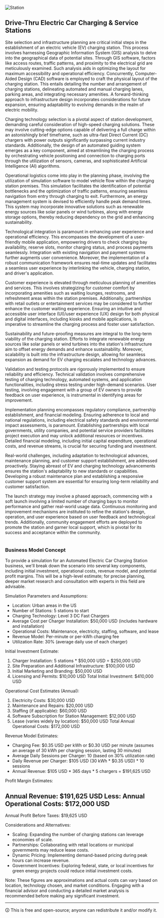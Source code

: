 ![Station](https://github.com/sourceduty/EV_Charging/assets/123030236/4fbed9bb-6fe7-49f5-ab4c-9205fc0c9d38)

## Drive-Thru Electric Car Charging & Service Stations

Site selection and infrastructure planning are critical initial steps in the establishment of an electric vehicle (EV) charging station. This process involves harnessing Geographic Information System (GIS) analysis to delve into the geographical data of potential sites. Through GIS software, factors like access routes, traffic patterns, and proximity to the electrical grid are meticulously examined. Such analysis aids in optimizing the layout for maximum accessibility and operational efficiency. Concurrently, Computer-Aided Design (CAD) software is employed to craft the physical layout of the charging station. This entails detailing the number and arrangement of charging stations, delineating automated and manual charging lanes, parking areas, and integrating necessary amenities. A forward-thinking approach to infrastructure design incorporates considerations for future expansion, ensuring adaptability to evolving demands in the realm of electric mobility.

Charging technology selection is a pivotal aspect of station development, demanding careful consideration of high-speed charging solutions. These may involve cutting-edge options capable of delivering a full charge within an astonishingly brief timeframe, such as ultra-fast Direct Current (DC) chargers with power outputs significantly surpassing current industry standards. Additionally, the design of an automated guiding system emerges as a key component, aimed at streamlining the charging process by orchestrating vehicle positioning and connection to charging ports through the utilization of sensors, cameras, and sophisticated Artificial Intelligence (AI) algorithms.

Operational logistics come into play in the planning phase, involving the utilization of simulation software to model vehicle flow within the charging station premises. This simulation facilitates the identification of potential bottlenecks and the optimization of traffic patterns, ensuring seamless navigation from entry through charging to exit. Furthermore, an energy management system is devised to efficiently handle peak demand times. This system may incorporate innovative solutions such as renewable energy sources like solar panels or wind turbines, along with energy storage options, thereby reducing dependency on the grid and enhancing sustainability.

Technological integration is paramount in enhancing user experience and operational efficiency. This encompasses the development of a user-friendly mobile application, empowering drivers to check charging bay availability, reserve slots, monitor charging status, and process payments seamlessly. Integration with existing navigation and payment systems further augments user convenience. Moreover, the implementation of a robust communication framework ensures real-time updates and facilitates a seamless user experience by interlinking the vehicle, charging station, and driver's application.

Customer experience is elevated through meticulous planning of amenities and services. This involves strategizing for customer comfort by incorporating amenities such as waiting lounges, restrooms, and refreshment areas within the station premises. Additionally, partnerships with retail outlets or entertainment services may be considered to further enhance the customer waiting experience. Ensuring an intuitive and accessible user interface (UI)/user experience (UX) design for both physical and digital interfaces, including kiosks and mobile applications, is imperative to streamline the charging process and foster user satisfaction.

Sustainability and future-proofing measures are integral to the long-term viability of the charging station. Efforts to integrate renewable energy sources like solar panels or wind turbines into the station's infrastructure aim to offset energy demands and enhance sustainability. Moreover, scalability is built into the infrastructure design, allowing for seamless expansion as demand for EV charging escalates and technology advances.

Validation and testing protocols are rigorously implemented to ensure reliability and efficiency. Technical validation involves comprehensive testing of charging technology, automated systems, and application functionalities, including stress testing under high-demand scenarios. User testing, involving engagement with a group of EV owners to provide feedback on user experience, is instrumental in identifying areas for improvement.

Implementation planning encompasses regulatory compliance, partnership establishment, and financial modeling. Ensuring adherence to local and national regulations, including electrical safety standards and environmental impact assessments, is paramount. Establishing partnerships with local governments, utility companies, and potential service providers facilitates project execution and may unlock additional resources or incentives. Detailed financial modeling, including initial capital expenditure, operational costs, and revenue streams, is crucial for securing funding and investment.

Real-world challenges, including adaptation to technological advances, maintenance planning, and customer support establishment, are addressed proactively. Staying abreast of EV and charging technology advancements ensures the station's adaptability to new standards or capabilities. Developing a robust maintenance plan and establishing a responsive customer support system are essential for ensuring long-term reliability and customer satisfaction.

The launch strategy may involve a phased approach, commencing with a soft launch involving a limited number of charging bays to monitor performance and gather real-world usage data. Continuous monitoring and improvement mechanisms are instituted to refine the station's design, operation, and user experience based on user feedback and technological trends. Additionally, community engagement efforts are deployed to promote the station and garner local support, which is pivotal for its success and acceptance within the community.

#
### Business Model Concept

To provide a simulation for an Automated Electric Car Charging Station business, we'll break down the scenario into several key components, including initial investment, operational costs, revenue model, and potential profit margins. This will be a high-level estimate; for precise planning, deeper market research and consultation with experts in this field are advisable.

Simulation Parameters and Assumptions:

- Location: Urban areas in the US
- Number of Stations: 5 stations to start
- Charging Technology: Level 3 DC Fast Chargers
- Average Cost per Charger Installation: $50,000 USD (includes hardware and installation)
- Operational Costs: Maintenance, electricity, staffing, software, and lease
- Revenue Model: Per-minute or per-kWh charging fee
- Utilization Rate: 30% (average daily use of each charger)

Initial Investment Estimate:

1. Charger Installation: 5 stations * $50,000 USD = $250,000 USD
2. Site Preparation and Additional Infrastructure: $100,000 USD
3. Initial Marketing and Branding: $50,000 USD
4. Licensing and Permits: $10,000 USD
Total Initial Investment: $410,000 USD

Operational Cost Estimates (Annual):

1. Electricity Costs: $30,000 USD
2. Maintenance and Repairs: $20,000 USD
3. Staffing (if applicable): $60,000 USD
4. Software Subscription for Station Management: $12,000 USD
5. Lease (varies widely by location): $50,000 USD
Total Annual Operational Costs: $172,000 USD

Revenue Model Estimates:

- Charging Fee: $0.35 USD per kWh or $0.30 USD per minute (assumes an average of 30 kWh per charging session, lasting 30 minutes)
- Average Daily Sessions per Charger: 10 (based on 30% utilization rate)
- Daily Revenue per Charger: $105 USD (30 kWh * $0.35 USD) * 10 sessions
- Annual Revenue: $105 USD * 365 days * 5 chargers = $191,625 USD

Profit Margin Estimates:

Annual Revenue: $191,625 USD
Less: Annual Operational Costs: $172,000 USD
------------------------------------------
Annual Profit Before Taxes: $19,625 USD

Considerations and Alternatives:

- Scaling: Expanding the number of charging stations can leverage economies of scale.
- Partnerships: Collaborating with retail locations or municipal governments may reduce lease costs.
- Dynamic Pricing: Implementing demand-based pricing during peak hours can increase revenue.
- Government Incentives: Exploring federal, state, or local incentives for green energy projects could reduce initial investment costs.

Note: These figures are approximations and actual costs can vary based on location, technology chosen, and market conditions. Engaging with a financial advisor and conducting a detailed market analysis is recommended before making any significant investment.

***

🛈 This is free and open-source; anyone can redistribute it and/or modify it.
